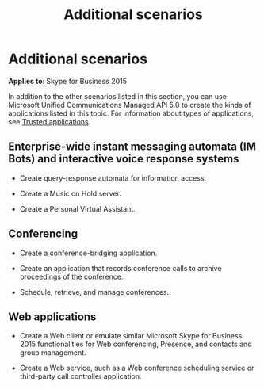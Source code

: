 ﻿---
title: Additional scenarios
TOCTitle: Additional scenarios
ms:assetid: a688141b-fdaa-41cd-9362-9f5afd854ed8
ms:mtpsurl: https://msdn.microsoft.com/en-us/library/Dn465957(v=office.16)
ms:contentKeyID: 65239775
ms.date: 07/27/2015
mtps_version: v=office.16
---

# Additional scenarios


**Applies to**: Skype for Business 2015



In addition to the other scenarios listed in this section, you can use Microsoft Unified Communications Managed API 5.0 to create the kinds of applications listed in this topic. For information about types of applications, see [Trusted applications](trusted-applications.md).

## Enterprise-wide instant messaging automata (IM Bots) and interactive voice response systems

  - Create query-response automata for information access.

  - Create a Music on Hold server.

  - Create a Personal Virtual Assistant.

## Conferencing

  - Create a conference-bridging application.

  - Create an application that records conference calls to archive proceedings of the conference.

  - Schedule, retrieve, and manage conferences.

## Web applications

  - Create a Web client or emulate similar Microsoft Skype for Business 2015 functionalities for Web conferencing, Presence, and contacts and group management.

  - Create a Web service, such as a Web conference scheduling service or third-party call controller application.

